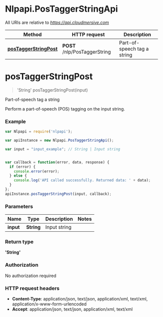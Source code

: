 # Nlpapi.PosTaggerStringApi

All URIs are relative to *https://api.cloudmersive.com*

Method | HTTP request | Description
------------- | ------------- | -------------
[**posTaggerStringPost**](PosTaggerStringApi.md#posTaggerStringPost) | **POST** /nlp/PosTaggerString | Part-of-speech tag a string


<a name="posTaggerStringPost"></a>
# **posTaggerStringPost**
> &#39;String&#39; posTaggerStringPost(input)

Part-of-speech tag a string

Perform a part-of-speech (POS) tagging on the input string.

### Example
```javascript
var Nlpapi = require('nlpapi');

var apiInstance = new Nlpapi.PosTaggerStringApi();

var input = "input_example"; // String | Input string


var callback = function(error, data, response) {
  if (error) {
    console.error(error);
  } else {
    console.log('API called successfully. Returned data: ' + data);
  }
};
apiInstance.posTaggerStringPost(input, callback);
```

### Parameters

Name | Type | Description  | Notes
------------- | ------------- | ------------- | -------------
 **input** | **String**| Input string | 

### Return type

**&#39;String&#39;**

### Authorization

No authorization required

### HTTP request headers

 - **Content-Type**: application/json, text/json, application/xml, text/xml, application/x-www-form-urlencoded
 - **Accept**: application/json, text/json, application/xml, text/xml

